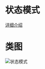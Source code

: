 # 状态模式
[详细介绍](http://www.bughui.com/2017/07/23/gof-design-pattern-chain-of-responsibility/)
# 类图
![状态模式](https://github.com/elvinzeng/java-design-pattern-samples/raw/master/chain-of-responsibility/diagrams/chain-of-responsibility.png "chain-of-responsibility")
